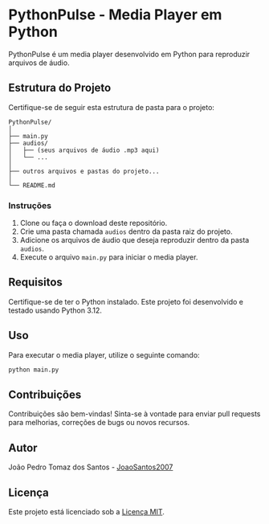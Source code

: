 # PythonPulse - Media Player em Python
PythonPulse é um media player desenvolvido em Python para reproduzir arquivos de áudio.

## Estrutura do Projeto

Certifique-se de seguir esta estrutura de pasta para o projeto:

```
PythonPulse/
│
├── main.py
├── audios/
│   ├── (seus arquivos de áudio .mp3 aqui)
│   └── ...
│
├── outros arquivos e pastas do projeto...
│
└── README.md
```

### Instruções
1. Clone ou faça o download deste repositório.
2. Crie uma pasta chamada `audios` dentro da pasta raiz do projeto.
3. Adicione os arquivos de áudio que deseja reproduzir dentro da pasta `audios`.
4. Execute o arquivo `main.py` para iniciar o media player.

## Requisitos
Certifique-se de ter o Python instalado. Este projeto foi desenvolvido e testado usando Python 3.12.

## Uso
Para executar o media player, utilize o seguinte comando:
```bash
python main.py
```

## Contribuições
Contribuições são bem-vindas! Sinta-se à vontade para enviar pull requests para melhorias, correções de bugs ou novos recursos.

## Autor
João Pedro Tomaz dos Santos - [JoaoSantos2007](https://github.com/JoaoSantos2007)

## Licença
Este projeto está licenciado sob a [Licença MIT](LICENSE).

